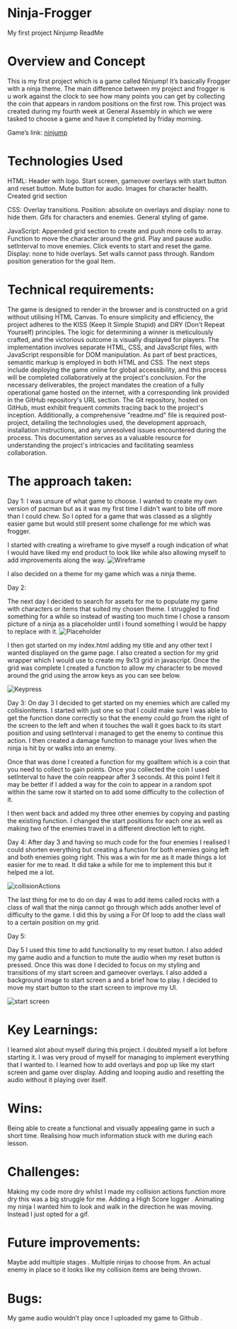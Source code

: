 # Ninja-Frogger
My first project
Ninjump ReadMe


# Overview and Concept

This is my first project which is a game called Ninjump! It’s basically Frogger with a ninja theme. The main difference between my project and frogger is u work against the clock to see how many points you can get by collecting the coin that appears in random positions on the first row. This project was created during my fourth week at General Assembly in which we were tasked to choose a game and have it completed by friday morning.

Game’s link: [ninjump]( https://jerrellbb.github.io/Ninja-Frogger/)

# Technologies Used

HTML:
Header with logo.
Start screen, gameover overlays with start button and reset button.
Mute button for audio.
Images for character health.
Created grid section


CSS:
Overlay transitions.
Position:  absolute on overlays and display: none to hide them.
Gifs for characters and enemies.
General styling of game.


JavaScript:
Appended grid section to create and push more cells to array.
Function  to move the character around the grid.
Play and pause audio.
setInterval to move enemies.
Click events to start and reset the game.
Display: none to hide overlays.
Set walls cannot pass through.
Random position generation for the goal Item.

# Technical requirements:
 The game is designed to render in the browser and is constructed on a grid without utilising HTML Canvas. To ensure simplicity and efficiency, the project adheres to the KISS (Keep It Simple Stupid) and DRY (Don't Repeat Yourself) principles. The logic for determining a winner is meticulously crafted, and the victorious outcome is visually displayed for players. The implementation involves separate HTML, CSS, and JavaScript files, with JavaScript responsible for DOM manipulation. As part of best practices, semantic markup is employed in both HTML and CSS. The next steps include deploying the game online for global accessibility, and this process will be completed collaboratively at the project's conclusion.
For the necessary deliverables, the project mandates the creation of a fully operational game hosted on the internet, with a corresponding link provided in the GitHub repository's URL section. The Git repository, hosted on GitHub, must exhibit frequent commits tracing back to the project's inception. Additionally, a comprehensive "readme.md" file is required post-project, detailing the technologies used, the development approach, installation instructions, and any unresolved issues encountered during the process. This documentation serves as a valuable resource for understanding the project's intricacies and facilitating seamless collaboration.

# The approach taken:

Day 1:
I was unsure of what game to choose. I wanted to create my own version of  pacman but as it was my first time I didn't want to bite off more than I could chew. So I opted for a game that was classed as a slightly easier game but would still present some challenge for me which was frogger.

I started with creating a wireframe to give myself a rough indication of what I would have liked my end product to look like while also allowing myself to add improvements along the way. 
![Wireframe](./assets/wireframe.png)

I also decided on a theme for my game which was a ninja theme.

Day 2:

The next day I decided to search for assets for me to populate my game with characters or items that suited my chosen theme. I struggled to find something for a while so instead of wasting too much time I chose a ransom picture of a ninja as a placeholder until i found something I would be happy to replace with it.
![Placeholder](./assets/placeholder.png)


I then got started on my index.html adding my title and any other text I wanted displayed on the game page. I also created a section for my grid wrapper which I would use to create my 9x13 grid in javascript. Once the grid was complete I created a function to allow my character to be moved around the grid using the arrow keys as you can see below.

![Keypress](./assets/keypress.png)

Day 3:
On day 3 I decided to get started on my enemies which are called my collisionItems. I started with just one so that I could make sure I was able to get the function done correctly so that the enemy could go from the right of the screen to the left and when it touches the wall it goes back to its start position and using setInterval i managed to get the enemy to continue this action. I then created a damage function to manage your lives when the ninja is hit by or walks into an enemy.

 Once that was done I created a function for my goalItem which is a coin that you need to collect to gain points. Once you collected the coin I used setInterval to have the coin reappear after 3 seconds. At this point I felt it may be better if I added a way for the coin to appear in a random spot within the same row it started on to add some difficulty to the collection of it.

I then went back and added my three other enemies by copying and pasting the existing function. I  changed the  start positions for each one as well as making two of the enemies travel in a different direction left to right.















Day 4:
After day 3 and having so much code for the four enemies I realised I could shorten everything but creating a function for both enemies going left and both enemies going right. This was a win for me as it made things a lot easier for me to read. It did take a while for me to implement this but it helped me a lot. 

![collisionActions](./assets/collisionactions.png)

The last thing for me to do on day 4 was to add items called rocks with a class of wall that the ninja cannot go through which adds another level of difficulty to the game. I did this by using a For Of loop to add the class wall to a certain position on my grid.








Day 5:
 
Day 5 I used this time to add functionality to my reset button. I also added my game audio and a function to mute the audio when my reset button is pressed. Once this was done I decided to focus on my styling and transitions of my start screen and gameover overlays. I also added a background image to start screen a and a brief how to play. I decided to move my start button to the start screen to improve my UI.

![start screen](./assets/startscreen.png)

# Key Learnings:
I learned alot about myself during this project. I doubted myself a lot before starting it. I was very proud of myself for managing to implement everything that I wanted to.
I learned how to add overlays and pop up like my start screen and game over display.
Adding and looping audio and resetting the audio without it playing over itself.

# Wins:
Being able to create a functional and visually appealing game in such a short time.
Realising how much information stuck with me during each lesson.


# Challenges:
Making my code more dry whilst I made my collision actions function more dry this was a big struggle for me.
Adding a High Score logger .
Animating my ninja I wanted him to look and walk in the direction he was moving. Instead I just opted for a gif. 

# Future improvements:
Maybe add multiple stages .
Multiple ninjas to choose from.
An actual enemy in place so it looks like my collision items are being thrown.

# Bugs:
My game audio wouldn’t play once I uploaded my game to Github .
